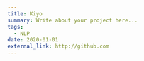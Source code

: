 ```yaml
---
title: Kiyo
summary: Write about your project here...
tags:
  - NLP
date: 2020-01-01
external_link: http://github.com
---
```

